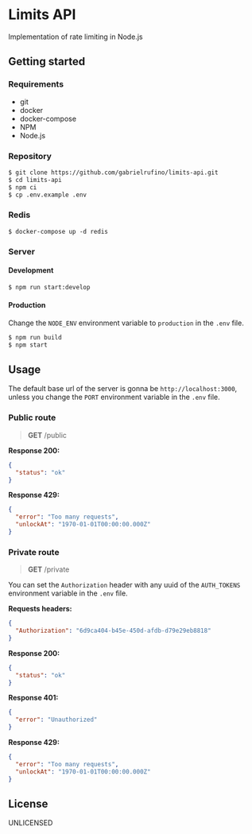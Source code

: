 # Limits API

Implementation of rate limiting in Node.js

## Getting started

### Requirements

* git
* docker
* docker-compose
* NPM
* Node.js

### Repository

```bash
$ git clone https://github.com/gabrielrufino/limits-api.git
$ cd limits-api
$ npm ci
$ cp .env.example .env
```

### Redis

```
$ docker-compose up -d redis
```

### Server

#### Development

```bash
$ npm run start:develop
```

#### Production

Change the `NODE_ENV` environment variable to `production` in the `.env` file.

```bash
$ npm run build
$ npm start
```

## Usage

The default base url of the server is gonna be `http://localhost:3000`, unless you change the `PORT` environment variable in the `.env` file.

### Public route

> **GET** /public

**Response 200:**

```json
{
  "status": "ok"
}
```

**Response 429:**

```json
{
  "error": "Too many requests",
  "unlockAt": "1970-01-01T00:00:00.000Z"
}
```

### Private route

> **GET** /private

You can set the `Authorization` header with any uuid of the `AUTH_TOKENS` environment variable in the `.env` file.

**Requests headers:**

```json
{
  "Authorization": "6d9ca404-b45e-450d-afdb-d79e29eb8818"
}
```

**Response 200:**

```json
{
  "status": "ok"
}
```

**Response 401:**

```json
{
  "error": "Unauthorized"
}
```

**Response 429:**

```json
{
  "error": "Too many requests",
  "unlockAt": "1970-01-01T00:00:00.000Z"
}
```

## License

UNLICENSED

